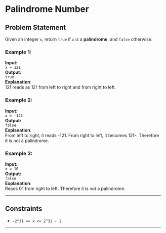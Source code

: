 # Palindrome Number

## Problem Statement
Given an integer `x`, return `true` if `x` is a **palindrome**, and `false` otherwise.

### Example 1:
**Input:**  
`x = 121`  
**Output:**  
`true`  
**Explanation:**  
121 reads as 121 from left to right and from right to left.

### Example 2:
**Input:**  
`x = -121`  
**Output:**  
`false`  
**Explanation:**  
From left to right, it reads -121. From right to left, it becomes 121-. Therefore it is not a palindrome.

### Example 3:
**Input:**  
`x = 10`  
**Output:**  
`false`  
**Explanation:**  
Reads 01 from right to left. Therefore it is not a palindrome.

---

## Constraints
- `-2^31 <= x <= 2^31 - 1`

---
